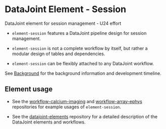 # DataJoint Element - Session

DataJoint element for session management - U24 effort

+ `element-session` features a DataJoint pipeline design for session management. 

+ `element-session` is not a complete workflow by itself, but rather a modular design of tables and dependencies. 

+ `element-session` can be flexibly attached to any DataJoint workflow.

See [Background](Background.md) for the background information and development timeline.

## Element usage

+ See the [workflow-calcium-imaging](https://github.com/datajoint/workflow-calcium-imaging)
 and [workflow-array-ephys](https://github.com/datajoint/workflow-array-ephys) repositories for example usages of `element-session`.

+ See the [datajoint-elements](https://github.com/datajoint/datajoint-elements) repository for a detailed description of the DataJoint elements and workflows.


